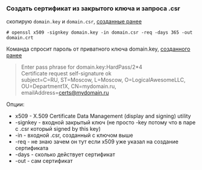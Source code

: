 ### Создать сертификат из закрытого ключа и запроса .csr

скопирую `domain.key` и `domain.csr`, [созданные ранее](../3/) <br>

`# openssl x509 -signkey domain.key -in domain.csr -req -days 365 -out domain.crt`

Команда спросит пароль от приватного ключа domain.key, [созданного ранее](../2/)<br>
> Enter pass phrase for domain.key:HardPass/2\*4<br>
> Certificate request self-signature ok<br>
> subject=C=RU, ST=Moscow, L=Moscow, O=LogicalAwesomeLLC, OU=Department1X, CN=mydomain.ru, emailAddress=certs@mydomain.ru<br>

Опции:<br>
* x509 - X.509 Certificate Data Management (display and signing) utility
* -signkey - входной закрытый ключ (не просто -key потому что в паре с .csr который signed by this key)
* -in - входной .csr, созданный с ключом выше
* -req - не знаю зачем он тут если x509 уже указал на создание сертификата
* -days - сколько действует сертификат
* -out - сам сертификат
